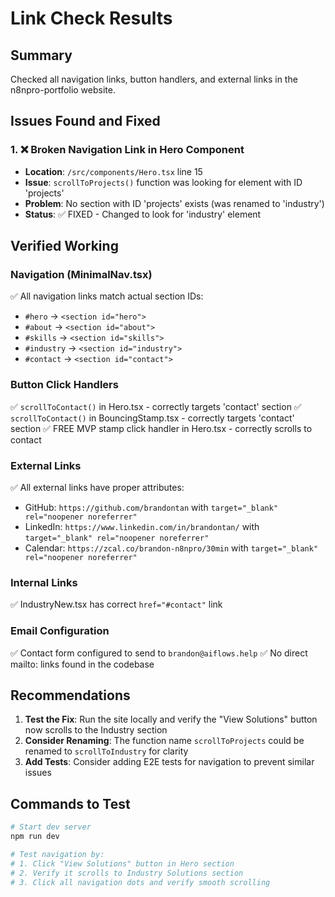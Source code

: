 # Link Check Results

## Summary
Checked all navigation links, button handlers, and external links in the n8npro-portfolio website.

## Issues Found and Fixed

### 1. ❌ Broken Navigation Link in Hero Component
- **Location**: `/src/components/Hero.tsx` line 15
- **Issue**: `scrollToProjects()` function was looking for element with ID 'projects'
- **Problem**: No section with ID 'projects' exists (was renamed to 'industry')
- **Status**: ✅ FIXED - Changed to look for 'industry' element

## Verified Working

### Navigation (MinimalNav.tsx)
✅ All navigation links match actual section IDs:
- `#hero` → `<section id="hero">`
- `#about` → `<section id="about">`
- `#skills` → `<section id="skills">`
- `#industry` → `<section id="industry">`
- `#contact` → `<section id="contact">`

### Button Click Handlers
✅ `scrollToContact()` in Hero.tsx - correctly targets 'contact' section
✅ `scrollToContact()` in BouncingStamp.tsx - correctly targets 'contact' section
✅ FREE MVP stamp click handler in Hero.tsx - correctly scrolls to contact

### External Links
✅ All external links have proper attributes:
- GitHub: `https://github.com/brandontan` with `target="_blank" rel="noopener noreferrer"`
- LinkedIn: `https://www.linkedin.com/in/brandontan/` with `target="_blank" rel="noopener noreferrer"`
- Calendar: `https://zcal.co/brandon-n8npro/30min` with `target="_blank" rel="noopener noreferrer"`

### Internal Links
✅ IndustryNew.tsx has correct `href="#contact"` link

### Email Configuration
✅ Contact form configured to send to `brandon@aiflows.help`
✅ No direct mailto: links found in the codebase

## Recommendations

1. **Test the Fix**: Run the site locally and verify the "View Solutions" button now scrolls to the Industry section
2. **Consider Renaming**: The function name `scrollToProjects` could be renamed to `scrollToIndustry` for clarity
3. **Add Tests**: Consider adding E2E tests for navigation to prevent similar issues

## Commands to Test

```bash
# Start dev server
npm run dev

# Test navigation by:
# 1. Click "View Solutions" button in Hero section
# 2. Verify it scrolls to Industry Solutions section
# 3. Click all navigation dots and verify smooth scrolling
```